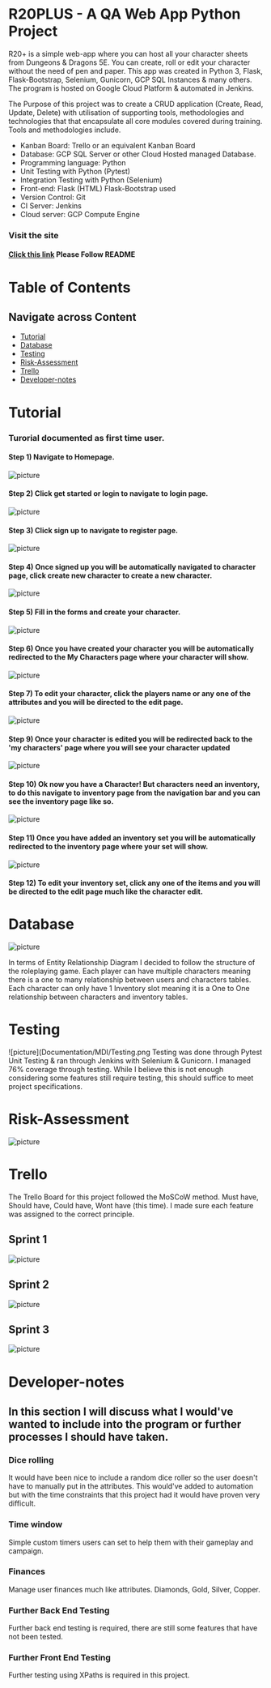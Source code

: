 # R20PLUS - A QA Web App Python Project

R20+ is a simple web-app where you can host all your character sheets from Dungeons & Dragons 5E. You can create, roll or edit your character without the need of pen and paper. This app was created in Python 3, Flask, Flask-Bootstrap, Selenium, Gunicorn, GCP SQL Instances & many others. The program is hosted on Google Cloud Platform & automated in Jenkins.

The Purpose of this project was to create a CRUD application (Create, Read, Update, Delete) with utilisation of supporting tools, methodologies and technologies that that encapsulate all core modules covered during training. Tools and methodologies include. 

* Kanban Board: Trello or an equivalent Kanban Board
* Database: GCP SQL Server or other Cloud Hosted managed Database.
* Programming language: Python
* Unit Testing with Python (Pytest)
* Integration Testing with Python (Selenium)
* Front-end: Flask (HTML) Flask-Bootstrap used
* Version Control: Git
* CI Server: Jenkins
* Cloud server: GCP Compute Engine

### Visit the site
#### [Click this link](http://35.246.21.165:5000/) Please Follow README 

# Table of Contents
## Navigate across Content
- [Tutorial](#Tutorial)
- [Database](#Database)
- [Testing](#Testing)
- [Risk-Assessment](#Risk-Assessment)
- [Trello](#Trello)
- [Developer-notes](#Developer-notes)

# Tutorial
### Turorial documented as first time user.

#### Step 1) Navigate to Homepage. 
![picture](Documentation/MDI/homepage.png)

#### Step 2) Click get started or login to navigate to login page. 
![picture](Documentation/MDI/login.png)

#### Step 3) Click sign up to navigate to register page. 
![picture](Documentation/MDI/register.png)

#### Step 4) Once signed up you will be automatically navigated to character page, click create new character to create a new character. 
![picture](Documentation/MDI/characterpage.png)

#### Step 5) Fill in the forms and create your character.
![picture](Documentation/MDI/createcharacter.png)

#### Step 6) Once you have created your character you will be automatically redirected to the My Characters page where your character will show.
![picture](Documentation/MDI/characterpagewithcharacters.png)

#### Step 7) To edit your character, click the players name or any one of the attributes and you will be directed to the edit page.
![picture](Documentation/MDI/editcharacter.png)

#### Step 9) Once your character is edited you will be redirected back to the 'my characters' page where you will see your character updated
![picture](Documentation/MDI/updatedcharacters.png)

#### Step 10) Ok now you have a Character! But characters need an inventory, to do this navigate to inventory page from the navigation bar and you can see the inventory page like so.
![picture](Documentation/MDI/inventory.png)

#### Step 11) Once you have added an inventory set you will be automatically redirected to the inventory page where your set will show.
![picture](Documentation/MDI/set.png)

#### Step 12) To edit your inventory set, click any one of the items and you will be directed to the edit page much like the character edit.

# Database
![picture](Documentation/MDI/ERD.png)

In terms of Entity Relationship Diagram I decided to follow  the structure of the roleplaying game. Each player can have multiple characters meaning there is a one to many relationship between users and characters tables. Each character can only have 1 Inventory slot meaning it is a One to One relationship between characters and inventory tables.

# Testing

![picture](Documentation/MDI/Testing.png
Testing was done through Pytest Unit Testing & ran through Jenkins with Selenium & Gunicorn. I managed 76% coverage through testing. While I believe this is not enough considering some features still require testing, this should suffice to meet project specifications.

# Risk-Assessment
![picture](Documentation/MDI/Riskassessment.png)

# Trello
The Trello Board for this project followed the MoSCoW method. Must have, Should have, Could have, Wont have (this time). I made sure each feature was assigned to the correct principle. 

## Sprint 1
![picture](Documentation/Trello/Sprint1.png)

## Sprint 2
![picture](Documentation/Trello/Sprint2.png)

## Sprint 3
![picture](Documentation/Trello/Sprint3.png)

# Developer-notes
## In this section I will discuss what I would've wanted to include into the program or further processes I should have taken. 

### Dice rolling
It would have been nice to include a random dice roller so the user doesn't have to manually put in the attributes. This would've added to automation but with the time constraints that this project had it would have proven very difficult.

### Time window
Simple custom timers users can set to help them with their gameplay and campaign.

### Finances
Manage user finances much like attributes. Diamonds, Gold, Silver, Copper.

### Further Back End Testing
Further back end testing is required, there are still some features that have not been tested.

### Further Front End Testing
Further testing using XPaths is required in this project. 
